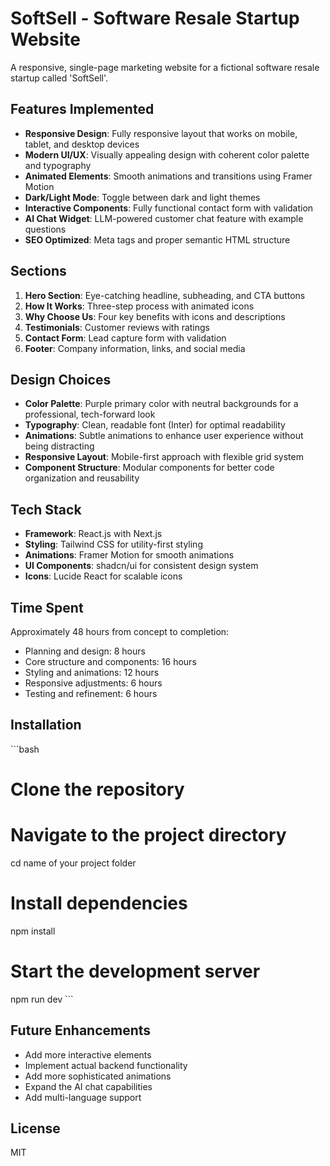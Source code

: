 # SoftSell - Software Resale Startup Website

A responsive, single-page marketing website for a fictional software resale startup called 'SoftSell'.

## Features Implemented

- **Responsive Design**: Fully responsive layout that works on mobile, tablet, and desktop devices
- **Modern UI/UX**: Visually appealing design with coherent color palette and typography
- **Animated Elements**: Smooth animations and transitions using Framer Motion
- **Dark/Light Mode**: Toggle between dark and light themes
- **Interactive Components**: Fully functional contact form with validation
- **AI Chat Widget**: LLM-powered customer chat feature with example questions
- **SEO Optimized**: Meta tags and proper semantic HTML structure

## Sections

1. **Hero Section**: Eye-catching headline, subheading, and CTA buttons
2. **How It Works**: Three-step process with animated icons
3. **Why Choose Us**: Four key benefits with icons and descriptions
4. **Testimonials**: Customer reviews with ratings
5. **Contact Form**: Lead capture form with validation
6. **Footer**: Company information, links, and social media

## Design Choices

- **Color Palette**: Purple primary color with neutral backgrounds for a professional, tech-forward look
- **Typography**: Clean, readable font (Inter) for optimal readability
- **Animations**: Subtle animations to enhance user experience without being distracting
- **Responsive Layout**: Mobile-first approach with flexible grid system
- **Component Structure**: Modular components for better code organization and reusability

## Tech Stack

- **Framework**: React.js with Next.js
- **Styling**: Tailwind CSS for utility-first styling
- **Animations**: Framer Motion for smooth animations
- **UI Components**: shadcn/ui for consistent design system
- **Icons**: Lucide React for scalable icons

## Time Spent

Approximately 48 hours from concept to completion:
- Planning and design: 8 hours
- Core structure and components: 16 hours
- Styling and animations: 12 hours
- Responsive adjustments: 6 hours
- Testing and refinement: 6 hours

## Installation

\`\`\`bash
# Clone the repository


# Navigate to the project directory
cd name of your project folder

# Install dependencies
npm install

# Start the development server
npm run dev
\`\`\`


## Future Enhancements

- Add more interactive elements
- Implement actual backend functionality
- Add more sophisticated animations
- Expand the AI chat capabilities
- Add multi-language support

## License

MIT
